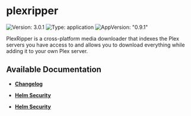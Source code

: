 # plexripper

![Version: 3.0.1](https://img.shields.io/badge/Version-3.0.1-informational?style=flat-square) ![Type: application](https://img.shields.io/badge/Type-application-informational?style=flat-square) ![AppVersion: "0.9.1"](https://img.shields.io/badge/AppVersion-"0.9.1"-informational?style=flat-square)

PlexRipper is a cross-platform media downloader that indexes the Plex servers you have access to and allows you to download everything while adding it to your own Plex server.

## Available Documentation

- [**Changelog**](CHANGELOG)

- [**Helm Security**](container-security)

- [**Helm Security**](helm-security)

